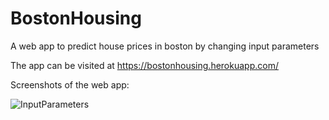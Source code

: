 # BostonHousing
A web app to predict house prices in boston by changing input parameters

The app can be visited at https://bostonhousing.herokuapp.com/

Screenshots of the web app:


![InputParameters](https://github.com/[Shivanu-88]/[BostonHousing]/blob/[main]/ss1.jpg?raw=true)
